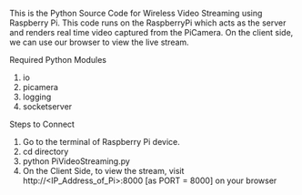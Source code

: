 This is the Python Source Code for Wireless Video Streaming using Raspberry Pi. This code runs on the RaspberryPi which acts as the server and renders real time video captured from the PiCamera. On the client side, we can use our browser to view the live stream.

Required Python Modules
1) io
2) picamera
3) logging 
4) socketserver 

Steps to Connect 
1) Go to the terminal of Raspberry Pi device. 
2) cd directory 
3) python PiVideoStreaming.py 
4) On the Client Side, to view the stream, visit http://<IP_Address_of_Pi>:8000 [as PORT = 8000] on your browser    
